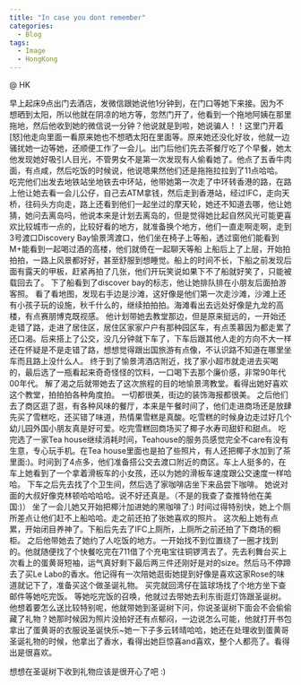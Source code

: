 ```yaml
---
title: "In case you dont remember"
categories:
  - Blog
tags:
  - Image
  - HongKong
---
```


@ HK

早上起床9点出门去酒店，发微信跟她说他1分钟到，在门口等她下来接。因为不想晒到太阳，所以他就在阴凉的地方等，忽然门开了，他看到一个拖地阿姨在那里拖地，然后他收到她的微信说一分钟？他说就是到啦，她说骗人！！这里门开着[怒]他走向里面一看原来她也不想晒太阳在里面等。原来她还没化好妆，他就一边骚扰她一边等她，还顺便工作了一会儿。出门后他们先去茶餐厅吃了个早餐，她太他发现她好吸引人目光，不管男女不是第一次发现有人偷看她了。他点了五香牛肉面，有点咸，然后吃饭的时候说，他说嗯果然他们还是拖拖拉拉到了11点哈哈。
吃完他们出发去地铁站坐地铁去中环站，他带她第一次走了中环转香港的路，在路上他让她去看一会儿公仔，自己去ATM拿钱，然后走到香港站，经过IFC，走向天桥，往码头方向走，路上还看到他们一起坐过的摩天轮，她还不知道去哪，他让她猜，她问去离岛吗，他说本来是计划去离岛的，但是觉得她比起自然风光可能更喜欢比较城市一点的，比较好看的地方，就准备换个地方，他们一直走啊走啊，走到3号渡口Discovery Bay愉景湾渡口，他们坐在椅子上等船，透过窗他们能看到M+能看到一起喝过酒的高楼，他们就倚在一起聊天等船
上船后上了上层，开始拍拍拍，一路上风景都好好，甚至舒服到想睡觉。船上的时间不长，下船之前发现后面有露天的甲板，赶紧再拍了几张，他们开玩笑说如果下不了船就好笑了，只能被载回去了。
下了船看到了discover bay的标志，他让她排队排在小朋友后面拍游客照。
看了看地图，发现右手边是沙滩，这好像是他们第一次走沙滩，沙滩上还有小孩子玩的设施，秋千什么的，继续拍拍拍。海滩看出去远处好像是九龙的高楼，有点赛朋博克既视感。
他计划带她去教堂那边，但是原来挺远的，一开始还走错了路，走进了居住区，居住区家家户户有那种园区车，有点羡慕因为都走累了还口渴。后来搭上了公交，没几分钟就下车了，下车后跟其他人走的方向不大一样还在怀疑是不是走错了路，想想觉得跟出国旅游有点像，不认识路不知道在哪里坐车而且路上没什么人。
终于到了愉景湾酒店附近，找了家小超市就走进去买喝的，最后选了一瓶看起来奇奇怪怪的饮料，一口喝下去那个廉价感，非常90年代00年代。
解了渴之后就带她去了这次旅程的目的地愉景湾教堂。看得出她好喜欢这个教堂，拍拍拍各种角度拍。
一切都很美，街边的装饰海报都很美。
之后他们去了商区逛了逛，有各种风味的餐厅，本来是午餐时间了，他们走进商场还是放肆先买了雪糕吃，还买错了味道，热情果雪糕是真酸。吃雪糕的时候身边走过好几个幼儿园外国小朋友真是好可爱。吃完雪糕回商场买了椰子水寿司甜虾和甜点。
吃完选了一家Tea house继续消耗时间，Teahouse的服务员感觉完全不care有没有生意，专心玩手机。在Tea house里面也是拍了些照片，有人还把椰子水加到了茶里面:)。时间到了4点多，他们准备搭公交去渡口附近的商区。车上人挺多的，在车上她看到了一个拿着滑板车的小女孩，还以为她的滑板车速度跟公交速度一样哈哈。
下车之后先去找了个卫生间，然后选了家咖啡店坐下来品尝下咖啡。 她说对面的大叔好像克林顿哈哈哈哈。说不好还真是。（不是的我查了查推特他在美国:)）
坐了一会儿她又开始把椰汁加进她的黑咖啡了:)
时间过得特别快，她上个厕所差点让他们赶不上船哈哈。走之前还拍了张她喜欢的照片。
这次船上她有点累，开始闭目养神了。下船后先去了IFC上厕所，上厕所之前还拍了下商场的橱柜。 之后他带她去了她约了人吃饭的地方。一开始找不到位置绕了一圈才找到的。他就随便找了个快餐吃完在711借了个充电宝往铜锣湾去了。先去利舞台买上次看上的蛋黄哥短袖，运气真好剩下最后两三件还刚好是对的size。然后马不停蹄去了买Le Labo的香水。他记得有一次陪她逛街她提到好像是喜欢这家Rose的味道就记下了，准备买这个做圣诞礼物。
买完就回湾仔在篮球场找了个地方坐下查邮件等她吃完饭。
等她吃完饭的召唤，他就过去带她去利东街逛灯饰跟圣诞树。他想着要怎么送比较特别呢，他就带她到圣诞树下问，你说圣诞树下面会不会偷偷藏了礼物？她那时候因为照片没拍好还有点郁闷，一边说怎么可能，他就打开书包拿出了蛋黄哥的衣服说圣诞快乐~她一下子多云转晴哈哈，她还在处理收到蛋黄哥圣诞礼物的时候，他拿出了香水，看得出她巨惊喜and喜欢，整个人都亮了。看得出是很喜欢。

想想在圣诞树下收到礼物应该是很开心了吧 :)



<script src="https://utteranc.es/client.js"
        repo="serendipityinlife/serendipityinlife.github.io"
        issue-term="pathname"
        theme="github-light"
        crossorigin="anonymous"
        async>
</script>
